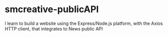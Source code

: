 # smcreative-publicAPI
I learn to build a website using the Express/Node.js platform, with the Axios HTTP client, that integrates to News public API 
